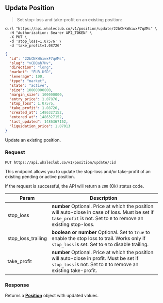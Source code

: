 ## Update Position

> Set stop-loss and take-profit on an existing position:

```shell
curl "https://api.whaleclub.co/v1/position/update/22bCNkWhiwxF7qAMs" \
  -H "Authorization: Bearer API_TOKEN" \
  -X PUT \
  -d 'stop_loss=1.07576' \
  -d 'take_profit=1.08726'
```
```json
{
  "id": "22bCNkWhiwxF7qAMs",
  "slug": "vCDQah7Hv",
  "direction": "long",
  "market": "EUR-USD",
  "leverage": 100,
  "type": "market",
  "state": "active",
  "size": 10000000000,
  "margin_size": 100000000,
  "entry_price": 1.07876,
  "stop_loss": 1.07576,
  "take_profit": 1.08726,
  "created_at": 1486327152,
  "entered_at": 1486327152,
  "last_updated": 1486367152,
  "liquidation_price": 1.07013
}
```

Update an existing position.

### Request

`PUT https://api.whaleclub.co/v1/position/update/:id` 

This endpoint allows you to update the stop-loss and/or take-profit of an existing pending or active position.

If the request is successful, the API will return a `200` (Ok) status code. 

Param | Description
---------- | -------
stop_loss | **number** Optional. Price at which the position will auto-close in case of loss. Must be set if `take_profit` is not. Set to `0` to remove an existing stop-loss.
stop_loss_trailing | **boolean or number** Optional. Set to `true` to enable the stop loss to trail. Works only if `stop_loss` is set. Set to `0` to disable trailing.
take_profit | **number** Optional. Price at which the position will auto-close in profit. Must be set if `stop_loss` is not. Set to `0` to remove an existing take-profit.

### Response

Returns a **[Position](#position-object)** object with updated values.